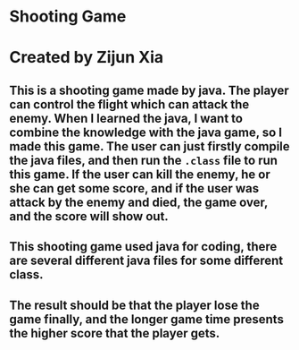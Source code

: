 ﻿# Shooting Game
# Created by Zijun Xia

## This is a shooting game made by java. The player can control the flight which can attack the enemy. When I learned the java, I want to combine the knowledge with the java game, so I made this game. The user can just firstly compile the java files, and then run the `.class` file to run this game. If the user can kill the enemy, he or she can get some score, and if the user was attack by the enemy and died, the game over, and the score will show out. 

## This shooting game used java for coding, there are several different java files for some different class. 

## The result should be that the player lose the game finally, and the longer game time presents the higher score that the player gets. 
